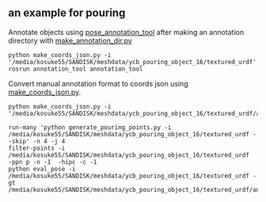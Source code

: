 ## an example for pouring

Annotate objects using [pose_annotation_tool](https://github.com/kosuke55/pose_annotation_tool) after making an annotation directory with [make_annotation_dir.py](https://github.com/kosuke55/pose_annotation_tool/blob/master/utils/make_annotation_dir.py)

```
python make_coords_json.py -i '/media/kosuke55/SANDISK/meshdata/ycb_pouring_object_16/textured_urdf'
rosrun annotation_tool annotation_tool
```
Convert manual annotation format to coords json using [make_coords_json.py](https://github.com/kosuke55/pose_annotation_tool/blob/master/utils/make_coords_json.py).
```
python make_coords_json.py -i '/media/kosuke55/SANDISK/meshdata/ycb_pouring_object_16/textured_urdf/annotation_obj'
```

```
run-many 'python generate_pouring_points.py -i /media/kosuke55/SANDISK/meshdata/ycb_pouring_object_16/textured_urdf --skip' -n 4 -j 4
filter-points -i /media/kosuke55/SANDISK/meshdata/ycb_pouring_object_16/textured_urdf  -ppn p -n -1  -hipc -c -1
python eval_pose -i /media/kosuke55/SANDISK/meshdata/ycb_pouring_object_16/textured_urdf -gt /media/kosuke55/SANDISK/meshdata/ycb_pouring_object_16/textured_urdf/annotation_obj
```
